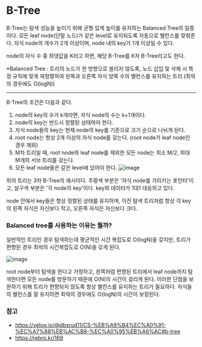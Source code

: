 # B-Tree
B-Tree는 탐색 성능을 높이기 위해 균형 있게 높이를 유지하는 Balanced Tree의 일종이다. 모든 leaf node(단말 노드)가 같은 level로 유지되도록 자동으로 밸런스를 맞춰준다. 자식 node의 개수가 2개 이상이며, node 내의 key가 1개 이상일 수 있다.

node의 자식 수 중 최댓값을 K라고 하면, 해당 B-Tree를 K차 B-Tree라고도 한다. 

*Balanced Tree : 트리의 노드가 한 방향으로 쏠리지 않도록, 노드 삽입 및 삭제 시 특정 규칙에 맞게 재정렬하여 왼쪽과 오른쪽 자식 양쪽 수의 밸런스를 유지하는 트리 (최악의 경우에도 O(logN))

---
B-Tree의 조건은 다음과 같다.
1. node의 key의 수가 k개라면, 자식 node의 수는 k+1개이다. 
2. node의 key는 반드시 정렬된 상태여야 한다. 
3. 자식 node들의 key는 현재 node의 key를 기준으로 크기 순으로 나뉘게 된다. 
4. root node는 항상 2개 이상의 자식 node를 갖는다. (root node가 leaf node인 경우 제외) 
5. M차 트리일 때, root node와 leaf node를 제외한 모든 node는 최소 M/2, 최대 M개의 서브 트리를 갖는다. 
6. 모든 leaf node들은 같은 level에 있어야 한다.
![image](https://github.com/eomtiger/ready-for-financial-technical-interview/assets/81467332/892f9e49-1ce2-44c5-b64e-26ed13b78c4e)

위의 트리는 3차 B-Tree의 예시이다. 주황색 부분은 '자식 node를 가리키는 포인터'이고, 살구색 부분은 '각 node의 key'이다. key와 데이터가 1대1 대응하고 있다.

node 안에서 key들은 항상 정렬된 상태를 유지하며, 이진 탐색 트리처럼 항상 각 key의 왼쪽 자식은 자신보다 작고, 오른쪽 자식은 자신보다 크다. 

 

### Balanced tree를 사용하는 이유는 뭘까?

일반적인 트리인 경우 탐색하는데 평균적인 시간 복잡도로 O(logN)을 갖지만, 트리가 편향된 경우 최악의 시간복잡도로 O(N)을 갖게 된다.

![image](https://github.com/eomtiger/ready-for-financial-technical-interview/assets/81467332/f45447a0-d5b6-4592-9a69-e44f604badaa)

root node부터 탐색을 한다고 가정하고, 왼쪽처럼 편향된 트리에서 leaf node까지 탐색한다면 모든 node를 방문하기 때문에 O(N)의 시간이 걸리게 된다. 이러한 단점을 보완하기 위해 트리가 편향되지 않도록 항상 밸런스를 유지하는 트리가 필요하다. 자식들의 밸런스를 잘 유지하면 최악의 경우에도 O(logN)의 시간이 보장된다.


### 참고
- https://velog.io/@dbsrud11/CS-%EB%A9%B4%EC%A0%91-%EC%A7%88%EB%AC%B8-%EC%A0%95%EB%A6%AC#b-tree
- https://rebro.kr/169
